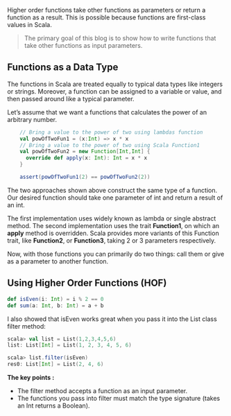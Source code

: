 Higher order functions take other functions as parameters or return a function as a result. This is possible because functions are first-class values in Scala.

> The primary goal of this blog is to show how to write functions that
> take other functions as input parameters.

## Functions as a Data Type

The functions in Scala are treated equally to typical data types like integers or strings. Moreover, a function can be assigned to a variable or value, and then passed around like a typical parameter.

Let’s assume that we want a functions that calculates the power of an arbitrary number.
```scala
    // Bring a value to the power of two using lambdas function
    val powOfTwoFun1 = (x:Int) => x * x
    // Bring a value to the power of two using Scala Function1
    val powOfTwoFun2 = new Function[Int,Int] {
      override def apply(x: Int): Int = x * x
    }

    assert(powOfTwoFun1(2) == powOfTwoFun2(2))
```

The two approaches shown above construct the same type of a function. Our desired function should take one parameter of int and return a result of an int.

The first implementation uses widely known as lambda or single abstract method. The second implementation uses the trait  **Function1**, on which an  **apply**  method is overridden. Scala provides more variants of this Function trait, like  **Function2**, or  **Function3**, taking 2 or 3 parameters respectively.

Now, with those functions you can primarily do two things: call them or give as a parameter to another function.

## Using Higher Order Functions (HOF)

```scala
def isEven(i: Int) = i % 2 == 0
def sum(a: Int, b: Int) = a + b
```

I also showed that isEven works great when you pass it into the List class filter method:
```scala
scala> val list = List(1,2,3,4,5,6)
list: List[Int] = List(1, 2, 3, 4, 5, 6)

scala> list.filter(isEven)
res0: List[Int] = List(2, 4, 6)
```
**The key points :**

 - The filter method accepts a function as an input parameter.
 - The functions you pass into filter must match the type signature (takes an Int returns a Boolean).


 

<!--stackedit_data:
eyJoaXN0b3J5IjpbLTMwNzI5MjQ3LDEyMTUxMzI1MzIsLTEzND
MxODYwNDcsMTg2NjM3MzAxMywtMTE5Mjc3NDc1NSw5NzYxNDc0
NzMsLTg5Mzc2ODg0LC0xMDc5NDM0MTM3LC01NjUxMTM2MzcsLT
E1Njk5MDQxNDIsMTgxNDgzNDQyNywyMDI3MDU2NjczLC0xMjU5
ODkwMDYxLC0xNDUzNjgwNjksMTM0MjI3MjU4MSwxNDQ2NDMyNj
U1LDEyOTY1MjAwODYsLTIwODg3NDY2MTIsLTE4NzYwNzQ2NjAs
LTE1NTk1ODc2MDddfQ==
-->